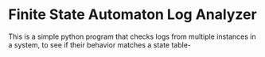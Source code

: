 # Finite State Automaton Log Analyzer
This is a simple python program that checks logs from multiple instances in a system, to see if their behavior matches a state table-


